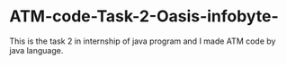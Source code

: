 # ATM-code-Task-2-Oasis-infobyte-
This is the task 2 in internship of java program and I made ATM code by java language. 
